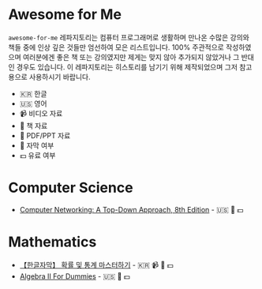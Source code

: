 # Awesome for Me
`awesome-for-me` 레파지토리는 컴퓨터 프로그래머로 생활하며 만나온 수많은 강의와 책들 중에 인상 깊은 것들만 엄선하여 모은 리스트입니다. 100% 주관적으로 작성하였으며 여러분에겐 좋은 책 또는 강의였지만 제게는 맞지 않아 추가되지 않았거나 그 반대인 경우도 있습니다. 이 레파지토리는 히스토리를 남기기 위해 제작되었으며 그저 참고용으로 사용하시기 바랍니다.

- :kr: 한글
- :us: 영어
- :video_camera: 비디오 자료
- :book: 책 자료
- :floppy_disk: PDF/PPT 자료
- :page_facing_up: 자막 여부
- :dollar: 유료 여부

# Computer Science
- [Computer Networking: A Top-Down Approach, 8th Edition](https://www.amazon.com/Computer-Networking-Top-Down-James-Kurose/dp/9356061319) - :us: :book: :dollar:

# Mathematics
- [【한글자막】 확률 및 통계 마스터하기](https://www.udemy.com/course/probability-statistics-master/) - :kr: :video_camera: :floppy_disk: :dollar:
- [Algebra II For Dummies](https://www.amazon.com/Algebra-Dummies-Mary-Jane-Sterling/dp/1119543142) - :us: :book: :dollar:
